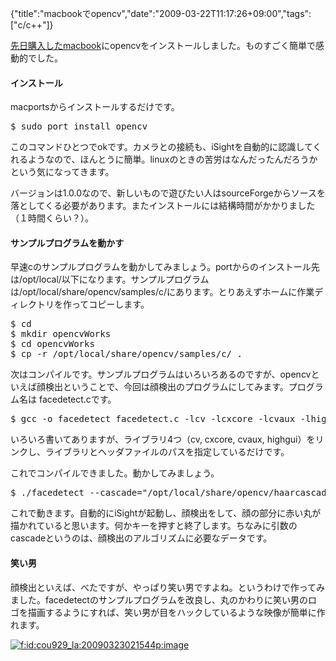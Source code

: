 {"title":"macbookでopencv","date":"2009-03-22T11:17:26+09:00","tags":["c/c++"]}

<!-- DATE: 2009-03-22T02:17:26+00:00 -->
<!-- OLDURL: http://d.hatena.ne.jp/cou929_la/20090322/ -->


<div class="section">
<p><a href="http://d.hatena.ne.jp/cou929_la/20090320/1237570919" target="_blank">先日購入したmacbook</a>にopencvをインストールしました。ものすごく簡単で感動的でした。</p>
<h4>インストール</h4>
<p>macportsからインストールするだけです。</p>
<pre>
$ sudo port install opencv
</pre>

<p>このコマンドひとつでokです。カメラとの接続も、iSightを自動的に認識してくれるようなので、ほんとうに簡単。linuxのときの苦労はなんだったんだろうかという気になってきます。</p>
<p>バージョンは1.0.0なので、新しいもので遊びたい人はsourceForgeからソースを落としてくる必要があります。またインストールには結構時間がかかりました（１時間くらい？）。</p>
<h4>サンプルプログラムを動かす</h4>
<p>早速cのサンプルプログラムを動かしてみましょう。portからのインストール先は/opt/local/以下になります。サンプルプログラムは/opt/local/share/opencv/samples/c/にあります。とりあえずホームに作業ディレクトリを作ってコピーします。</p>
<pre>
$ cd
$ mkdir opencvWorks
$ cd opencvWorks
$ cp -r /opt/local/share/opencv/samples/c/ .
</pre>

<p>次はコンパイルです。サンプルプログラムはいろいろあるのですが、opencvといえば顔検出ということで、今回は顔検出のプログラムにしてみます。プログラム名は facedetect.cです。</p>
<pre>
$ gcc -o facedetect facedetect.c -lcv -lcxcore -lcvaux -lhighgui -L/opt/local/lib -I/opt/local/include/opencv
</pre>

<p>いろいろ書いてありますが、ライブラリ4つ（cv, cxcore, cvaux, highgui）をリンクし、ライブラリとヘッダファイルのパスを指定しているだけです。</p>
<p>これでコンパイルできました。動かしてみましょう。</p>
<pre>
$ ./facedetect --cascade="/opt/local/share/opencv/haarcascades/haarcascade_frontalface_alt2.xml"
</pre>

<p>これで動きます。自動的にiSightが起動し、顔検出をして、顔の部分に赤い丸が描かれていると思います。何かキーを押すと終了します。ちなみに引数のcascadeというのは、顔検出のアルゴリズムに必要なデータです。</p>
<h4>笑い男</h4>
<p>顔検出といえば、べたですが、やっぱり笑い男ですよね。というわけで作ってみました。facedetectのサンプルプログラムを改良し、丸のかわりに笑い男のロゴを描画するようにすれば、笑い男が目をハックしているような映像が簡単に作れます。</p>
<p><a href="http://f.hatena.ne.jp/cou929_la/20090323021544" class="hatena-fotolife" target="_blank"><img src="http://cdn-ak.f.st-hatena.com/images/fotolife/c/cou929_la/20090323/20090323021544.png" alt="f:id:cou929_la:20090323021544p:image" title="f:id:cou929_la:20090323021544p:image" class="hatena-fotolife"></a></p>
</div>






